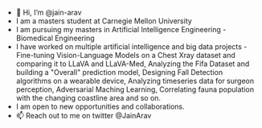 - 👋 Hi, I’m @jain-arav
- I am a masters student at Carnegie Mellon University
- I am pursuing my masters in Artificial Intelligence Engineering - Biomedical Engineering
- I have worked on multiple artificial intelligence and big data projects - Fine-tuning Vision-Language Models on a Chest Xray dataset and comparing it to LLaVA and LLaVA-Med, Analyzing the Fifa Dataset and building a "Overall" prediction model, Designing Fall Detection algorithms on a wearable device, Analyzing timeseries data for surgeon perception, Adversarial Maching Learning, Correlating fauna population with the changing coastline area and so on.
- I am open to new opportunities and collaborations.
- 📫 Reach out to me on twitter @JainArav

<!---
FierceDragon711/FierceDragon711 is a ✨ special ✨ repository because its `README.md` (this file) appears on your GitHub profile.
You can click the Preview link to take a look at your changes.
--->
